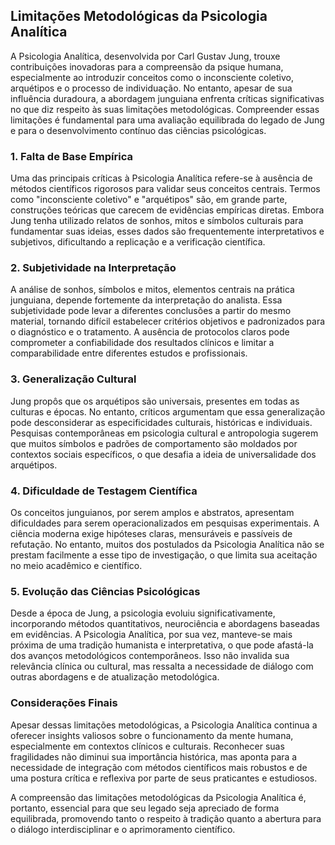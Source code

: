 
## Limitações Metodológicas da Psicologia Analítica

A Psicologia Analítica, desenvolvida por Carl Gustav Jung, trouxe contribuições inovadoras para a compreensão da psique humana, especialmente ao introduzir conceitos como o inconsciente coletivo, arquétipos e o processo de individuação. No entanto, apesar de sua influência duradoura, a abordagem junguiana enfrenta críticas significativas no que diz respeito às suas limitações metodológicas. Compreender essas limitações é fundamental para uma avaliação equilibrada do legado de Jung e para o desenvolvimento contínuo das ciências psicológicas.

### 1. Falta de Base Empírica

Uma das principais críticas à Psicologia Analítica refere-se à ausência de métodos científicos rigorosos para validar seus conceitos centrais. Termos como "inconsciente coletivo" e "arquétipos" são, em grande parte, construções teóricas que carecem de evidências empíricas diretas. Embora Jung tenha utilizado relatos de sonhos, mitos e símbolos culturais para fundamentar suas ideias, esses dados são frequentemente interpretativos e subjetivos, dificultando a replicação e a verificação científica.

### 2. Subjetividade na Interpretação

A análise de sonhos, símbolos e mitos, elementos centrais na prática junguiana, depende fortemente da interpretação do analista. Essa subjetividade pode levar a diferentes conclusões a partir do mesmo material, tornando difícil estabelecer critérios objetivos e padronizados para o diagnóstico e o tratamento. A ausência de protocolos claros pode comprometer a confiabilidade dos resultados clínicos e limitar a comparabilidade entre diferentes estudos e profissionais.

### 3. Generalização Cultural

Jung propôs que os arquétipos são universais, presentes em todas as culturas e épocas. No entanto, críticos argumentam que essa generalização pode desconsiderar as especificidades culturais, históricas e individuais. Pesquisas contemporâneas em psicologia cultural e antropologia sugerem que muitos símbolos e padrões de comportamento são moldados por contextos sociais específicos, o que desafia a ideia de universalidade dos arquétipos.

### 4. Dificuldade de Testagem Científica

Os conceitos junguianos, por serem amplos e abstratos, apresentam dificuldades para serem operacionalizados em pesquisas experimentais. A ciência moderna exige hipóteses claras, mensuráveis e passíveis de refutação. No entanto, muitos dos postulados da Psicologia Analítica não se prestam facilmente a esse tipo de investigação, o que limita sua aceitação no meio acadêmico e científico.

### 5. Evolução das Ciências Psicológicas

Desde a época de Jung, a psicologia evoluiu significativamente, incorporando métodos quantitativos, neurociência e abordagens baseadas em evidências. A Psicologia Analítica, por sua vez, manteve-se mais próxima de uma tradição humanista e interpretativa, o que pode afastá-la dos avanços metodológicos contemporâneos. Isso não invalida sua relevância clínica ou cultural, mas ressalta a necessidade de diálogo com outras abordagens e de atualização metodológica.

### Considerações Finais

Apesar dessas limitações metodológicas, a Psicologia Analítica continua a oferecer insights valiosos sobre o funcionamento da mente humana, especialmente em contextos clínicos e culturais. Reconhecer suas fragilidades não diminui sua importância histórica, mas aponta para a necessidade de integração com métodos científicos mais robustos e de uma postura crítica e reflexiva por parte de seus praticantes e estudiosos.

A compreensão das limitações metodológicas da Psicologia Analítica é, portanto, essencial para que seu legado seja apreciado de forma equilibrada, promovendo tanto o respeito à tradição quanto a abertura para o diálogo interdisciplinar e o aprimoramento científico.
```
